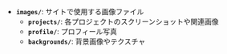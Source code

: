-   **`images/`**: サイトで使用する画像ファイル
    -   **`projects/`**: 各プロジェクトのスクリーンショットや関連画像
    -   **`profile/`**: プロフィール写真
    -   **`backgrounds/`**: 背景画像やテクスチャ
